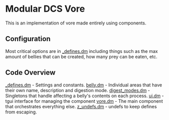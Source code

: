 # Modular DCS Vore
This is an implementation of vore made entirely using components.

## Configuration
Most critical options are in [_defines.dm](./_defines.dm) including things such as the max amount of bellies that can
be created, how many prey can be eaten, etc.

## Code Overview
[_defines.dm](./_defines.dm) - Settings and constants.
[belly.dm](./belly.dm) - Individual areas that have their own name, description and digestion mode.
[digest_modes.dm](./digest_modes.dm) - Singletons that handle affecting a belly's contents on each process.
[ui.dm](./ui.dm) - tgui interface for managing the component
[vore.dm](./vore.dm) - The main component that orchestrates everything else.
[z_undefs.dm](./z_undefs.dm) - undefs to keep defines from escaping.
